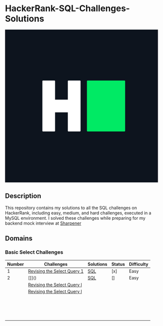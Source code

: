 # HackerRank-SQL-Challenges-Solutions

[![HackerRank Logo](./Assets/hackerRankLogo.png)](https://www.hackerrank.com/profile/suvadeep1)

## Description

This repository contains my solutions to all the SQL challenges on HackerRank, including easy, medium, and hard challenges, executed in a MySQL environment. I solved these challenges while preparing for my backend mock interview at [Sharpener](https://sharpener.tech)

## Domains

### Basic Select Challenges

| Number | Challenges                                                   | Solutions                                                    | Status | Difficulty |
| ------ | ------------------------------------------------------------ | ------------------------------------------------------------ | ------ | ---------- |
| 1      | [Revising the Select Query 1](https://hackerrank.com/challenges/revising-the-select-query/problem?isFullScreen=true) | [SQL](https://github.com/SuvadeepMukherjee/HackerRank-SQL-Challenges-Solutions/blob/main/Basic%20Select/Revising-The-Select-Query-1.sql) | [x]    | Easy       |
| 2      | []]()                                                        | [SQL]()                                                      | []     | Easy       |
|        | [Revising the Select Query I](https://www.hackerrank.com/challenges/revising-the-select-query/problem) |                                                              |        |            |
|        | [Revising the Select Query I](https://www.hackerrank.com/challenges/revising-the-select-query/problem) |                                                              |        |            |
|        |                                                              |                                                              |        |            |
|        |                                                              |                                                              |        |            |
|        |                                                              |                                                              |        |            |
|        |                                                              |                                                              |        |            |
|        |                                                              |                                                              |        |            |
|        |                                                              |                                                              |        |            |
|        |                                                              |                                                              |        |            |
|        |                                                              |                                                              |        |            |
|        |                                                              |                                                              |        |            |
|        |                                                              |                                                              |        |            |
|        |                                                              |                                                              |        |            |
|        |                                                              |                                                              |        |            |
|        |                                                              |                                                              |        |            |
|        |                                                              |                                                              |        |            |
|        |                                                              |                                                              |        |            |
|        |                                                              |                                                              |        |            |

